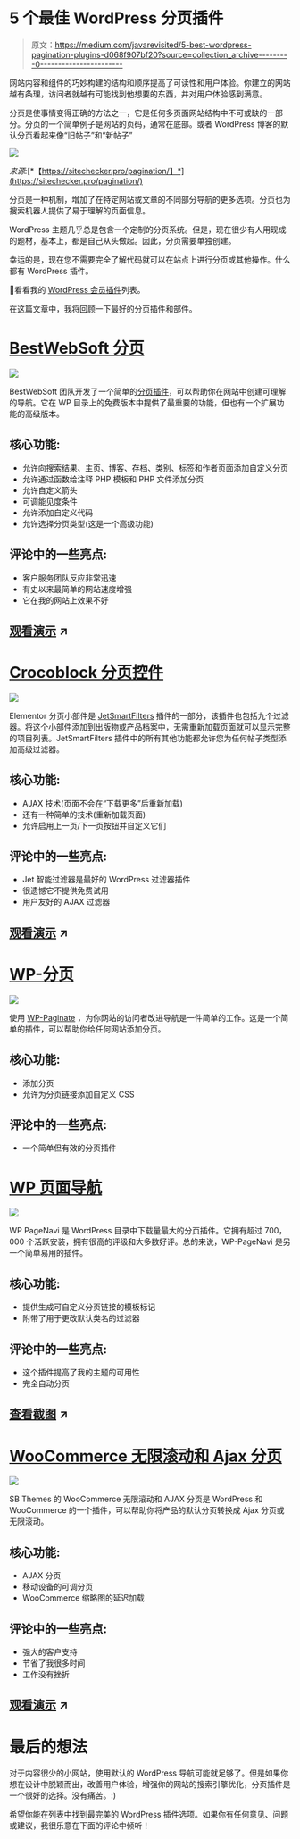 # 5 个最佳 WordPress 分页插件

> 原文：<https://medium.com/javarevisited/5-best-wordpress-pagination-plugins-d068f907bf20?source=collection_archive---------0----------------------->

网站内容和组件的巧妙构建的结构和顺序提高了可读性和用户体验。你建立的网站越有条理，访问者就越有可能找到他想要的东西，并对用户体验感到满意。

分页是使事情变得正确的方法之一，它是任何多页面网站结构中不可或缺的一部分。分页的一个简单例子是网站的页码，通常在底部。或者 WordPress 博客的默认分页看起来像“旧帖子”和“新帖子”

![](img/b99bf491a5c5e0b7fd1b5368364de4f6.png)

*来源:*[*【https://sitechecker.pro/pagination/】*](https://sitechecker.pro/pagination/)

分页是一种机制，增加了在特定网站或文章的不同部分导航的更多选项。分页也为搜索机器人提供了易于理解的页面信息。

WordPress 主题几乎总是包含一个定制的分页系统。但是，现在很少有人用现成的题材，基本上，都是自己从头做起。因此，分页需要单独创建。

幸运的是，现在您不需要完全了解代码就可以在站点上进行分页或其他操作。什么都有 WordPress 插件。

📖看看我的 [WordPress 会员插件](/javarevisited/6-best-wordpress-membership-plugins-cf1e305e5641)列表。

在这篇文章中，我将回顾一下最好的分页插件和部件。

# [BestWebSoft 分页](https://wordpress.org/plugins/pagination/)

![](img/eec76101fd629fb32863f92b89dff32e.png)

BestWebSoft 团队开发了一个简单的[分页插件](https://wordpress.org/plugins/pagination/)，可以帮助你在网站中创建可理解的导航。它在 WP 目录上的免费版本中提供了最重要的功能，但也有一个扩展功能的高级版本。

## 核心功能:

*   允许向搜索结果、主页、博客、存档、类别、标签和作者页面添加自定义分页
*   允许通过函数给注释 PHP 模板和 PHP 文件添加分页
*   允许自定义箭头
*   可调能见度条件
*   允许添加自定义代码
*   允许选择分页类型(这是一个高级功能)

## 评论中的一些亮点:

*   客户服务团队反应非常迅速
*   有史以来最简单的网站速度增强
*   它在我的网站上效果不好

## [观看演示](https://bestwebsoft.com/demo-pagination-plugin/) ↗️

# [Crocoblock 分页控件](https://crocoblock.com/plugins/jetsmartfilters/?ref=2817)

![](img/2d8ef22de9282f1b0ec5d643b689cc73.png)

Elementor 分页小部件是 [JetSmartFilters](https://crocoblock.com/plugins/jetsmartfilters/?ref=2817) 插件的一部分，该插件也包括九个过滤器。将这个小部件添加到出版物或产品档案中，无需重新加载页面就可以显示完整的项目列表。JetSmartFilters 插件中的所有其他功能都允许您为任何帖子类型添加高级过滤器。

## 核心功能:

*   AJAX 技术(页面不会在“下载更多”后重新加载)
*   还有一种简单的技术(重新加载页面)
*   允许启用上一页/下一页按钮并自定义它们

## 评论中的一些亮点:

*   Jet 智能过滤器是最好的 WordPress 过滤器插件
*   很遗憾它不提供免费试用
*   用户友好的 AJAX 过滤器

## [观看演示](https://crocoblock.com/widgets/pagination/?ref=2817) ↗️

# [WP-分页](https://wordpress.org/plugins/wp-paginate/)

![](img/02debe3f99b8b78680b387931e262694.png)

使用 [WP-Paginate](https://wordpress.org/plugins/wp-paginate/) ，为你网站的访问者改进导航是一件简单的工作。这是一个简单的插件，可以帮助你给任何网站添加分页。

## 核心功能:

*   添加分页
*   允许为分页链接添加自定义 CSS

## 评论中的一些亮点:

*   一个简单但有效的分页插件

# [WP 页面导航](https://wordpress.org/plugins/wp-pagenavi/)

[![](img/318577c1b40d8cdf37cf3dbca0ff6de7.png)](https://javarevisited.blogspot.com/2020/08/top-5-courses-to-learn-wordpress-in.html)

WP PageNavi 是 WordPress 目录中下载量最大的分页插件。它拥有超过 700，000 个活跃安装，拥有很高的评级和大多数好评。总的来说，WP-PageNavi 是另一个简单易用的插件。

## 核心功能:

*   提供生成可自定义分页链接的模板标记
*   附带了用于更改默认类名的过滤器

## 评论中的一些亮点:

*   这个插件提高了我的主题的可用性
*   完全自动分页

## [查看截图](https://ps.w.org/wp-pagenavi/assets/screenshot-2.png?rev=1206758) ↗️

# [WooCommerce 无限滚动和 Ajax 分页](https://codecanyon.net/item/woocommerce-infinite-scroll-and-ajax-pagination/10192075)

![](img/bf79e4c86883d959c056674012949653.png)

SB Themes 的 WooCommerce 无限滚动和 AJAX 分页是 WordPress 和 WooCommerce 的一个插件，可以帮助你将产品的默认分页转换成 Ajax 分页或无限滚动。

## 核心功能:

*   AJAX 分页
*   移动设备的可调分页
*   WooCommerce 缩略图的延迟加载

## 评论中的一些亮点:

*   强大的客户支持
*   节省了我很多时间
*   工作没有挫折

## [观看演示](https://codecanyon.net/item/woocommerce-infinite-scroll-and-ajax-pagination/full_screen_preview/10192075?_ga=2.181800423.1308133212.1621002957-951860015.1604420018) ↗️

# 最后的想法

对于内容很少的小网站，使用默认的 WordPress 导航可能就足够了。但是如果你想在设计中脱颖而出，改善用户体验，增强你的网站的搜索引擎优化，分页插件是一个很好的选择。没有痛苦。:)

希望你能在列表中找到最完美的 WordPress 插件选项。如果你有任何意见、问题或建议，我很乐意在下面的评论中倾听！